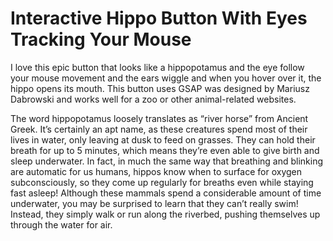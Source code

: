 # Interactive Hippo Button With Eyes Tracking Your Mouse


I love this epic button that looks like a hippopotamus and the eye follow your mouse movement and the ears wiggle and when you hover over it, the hippo opens its mouth. This button uses GSAP was designed by Mariusz Dabrowski and works well for a zoo or other animal-related websites.

The word hippopotamus loosely translates as “river horse” from Ancient Greek. It’s certainly an apt name, as these creatures spend most of their lives in water, only leaving at dusk to feed on grasses. They can hold their breath for up to 5 minutes, which means they’re even able to give birth and sleep underwater. In fact, in much the same way that breathing and blinking are automatic for us humans, hippos know when to surface for oxygen subconsciously, so they come up regularly for breaths even while staying fast asleep! Although these mammals spend a considerable amount of time underwater, you may be surprised to learn that they can’t really swim! Instead, they simply walk or run along the riverbed, pushing themselves up through the water for air.
